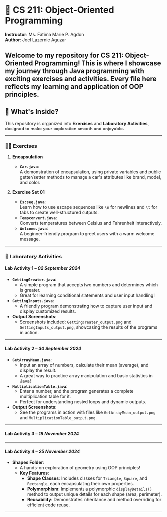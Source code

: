# 🚀 CS 211: Object-Oriented Programming  
**Instructor**: Ms. Fatima Marie P. Agdon  
**Author**: Joel Lazernie Aguzar  

Welcome to my repository for CS 211: Object-Oriented Programming! This is where I showcase my journey through Java programming with exciting exercises and activities. Every file here reflects my learning and application of OOP principles.
---

## 📂 What's Inside?  
This repository is organized into **Exercises** and **Laboratory Activities**, designed to make your exploration smooth and enjoyable.  

---

### 🧑‍💻 **Exercises**  
1. **Encapsulation**  
   - **`Car.java`**:  
     A demonstration of encapsulation, using private variables and public getter/setter methods to manage a car's attributes like brand, model, and color.  

2. **Exercise Set 01**  
   - **`Escseq.java`**:  
     Learn how to use escape sequences like `\n` for newlines and `\t` for tabs to create well-structured outputs.  
   - **`Tempconvert.java`**:  
     Converts temperatures between Celsius and Fahrenheit interactively.  
   - **`Welcome.java`**:  
     A beginner-friendly program to greet users with a warm welcome message.  

---

### 🔬 **Laboratory Activities**  
#### **Lab Activity 1 – *02 September 2024***  
- **`GettingGreater.java`**:  
  - A simple program that accepts two numbers and determines which is greater.  
  - Great for learning conditional statements and user input handling!  
- **`GettingInputs.java`**:  
  - A friendly program demonstrating how to capture user input and display customized results.  
- **Output Screenshots**:  
  - Screenshots included: `GettingGreater_output.png` and `GettingInputs_output.png`, showcasing the results of the programs in action.  

---

#### **Lab Activity 2 – *30 September 2024***  
- **`GetArrayMean.java`**:  
  - Input an array of numbers, calculate their mean (average), and display the result.  
  - A great way to practice array manipulation and basic statistics in Java!  
- **`MultiplicationTable.java`**:  
  - Enter a number, and the program generates a complete multiplication table for it.  
  - Perfect for understanding nested loops and dynamic outputs.  
- **Output Screenshots**:  
  - See the programs in action with files like `GetArrayMean_output.png` and `MultiplicationTable_output.png`.  

---

#### **Lab Activity 3 – *18 November 2024***  


---

#### **Lab Activity 4 – *25 November 2024***  
- **Shapes Folder**:  
  - A hands-on exploration of geometry using OOP principles!  
  - **Key Features**:  
    - **Shape Classes**: Includes classes for `Triangle`, `Square`, and `Rectangle`, each encapsulating their own properties.  
    - **Polymorphism**: Implements a polymorphic `displayDetails()` method to output unique details for each shape (area, perimeter).  
    - **Reusability**: Demonstrates inheritance and method overriding for efficient code reuse.  

---
